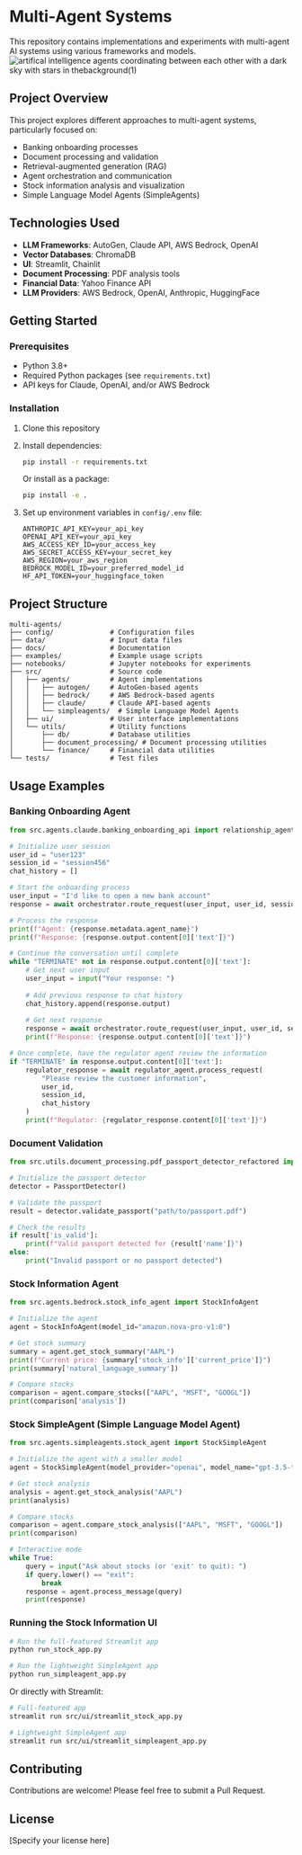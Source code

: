 # Multi-Agent Systems

This repository contains implementations and experiments with multi-agent AI systems using various frameworks and models.
![artifical intelligence agents coordinating between each other with a dark sky with stars in thebackground(1)](https://github.com/user-attachments/assets/48b063e7-7d69-4880-b59f-52fd13e85d3a)

## Project Overview

This project explores different approaches to multi-agent systems, particularly focused on:
- Banking onboarding processes
- Document processing and validation
- Retrieval-augmented generation (RAG)
- Agent orchestration and communication
- Stock information analysis and visualization
- Simple Language Model Agents (SimpleAgents)

## Technologies Used

- **LLM Frameworks**: AutoGen, Claude API, AWS Bedrock, OpenAI
- **Vector Databases**: ChromaDB
- **UI**: Streamlit, Chainlit
- **Document Processing**: PDF analysis tools
- **Financial Data**: Yahoo Finance API
- **LLM Providers**: AWS Bedrock, OpenAI, Anthropic, HuggingFace

## Getting Started

### Prerequisites

- Python 3.8+
- Required Python packages (see `requirements.txt`)
- API keys for Claude, OpenAI, and/or AWS Bedrock

### Installation

1. Clone this repository
2. Install dependencies:
   ```bash
   pip install -r requirements.txt
   ```
   
   Or install as a package:
   ```bash
   pip install -e .
   ```
   
3. Set up environment variables in `config/.env` file:
   ```
   ANTHROPIC_API_KEY=your_api_key
   OPENAI_API_KEY=your_api_key
   AWS_ACCESS_KEY_ID=your_access_key
   AWS_SECRET_ACCESS_KEY=your_secret_key
   AWS_REGION=your_aws_region
   BEDROCK_MODEL_ID=your_preferred_model_id
   HF_API_TOKEN=your_huggingface_token
   ```

## Project Structure

```
multi-agents/
├── config/              # Configuration files
├── data/                # Input data files
├── docs/                # Documentation
├── examples/            # Example usage scripts
├── notebooks/           # Jupyter notebooks for experiments
├── src/                 # Source code
│   ├── agents/          # Agent implementations
│   │   ├── autogen/     # AutoGen-based agents
│   │   ├── bedrock/     # AWS Bedrock-based agents
│   │   ├── claude/      # Claude API-based agents
│   │   └── simpleagents/  # Simple Language Model Agents
│   ├── ui/              # User interface implementations
│   └── utils/           # Utility functions
│       ├── db/          # Database utilities
│       ├── document_processing/ # Document processing utilities
│       └── finance/     # Financial data utilities
└── tests/               # Test files
```

## Usage Examples

### Banking Onboarding Agent

```python
from src.agents.claude.banking_onboarding_api import relationship_agent, regulator_agent, orchestrator

# Initialize user session
user_id = "user123"
session_id = "session456"
chat_history = []

# Start the onboarding process
user_input = "I'd like to open a new bank account"
response = await orchestrator.route_request(user_input, user_id, session_id, chat_history)

# Process the response
print(f"Agent: {response.metadata.agent_name}")
print(f"Response: {response.output.content[0]['text']}")

# Continue the conversation until complete
while "TERMINATE" not in response.output.content[0]['text']:
    # Get next user input
    user_input = input("Your response: ")
    
    # Add previous response to chat history
    chat_history.append(response.output)
    
    # Get next response
    response = await orchestrator.route_request(user_input, user_id, session_id, chat_history)
    print(f"Response: {response.output.content[0]['text']}")

# Once complete, have the regulator agent review the information
if "TERMINATE" in response.output.content[0]['text']:
    regulator_response = await regulator_agent.process_request(
        "Please review the customer information", 
        user_id, 
        session_id, 
        chat_history
    )
    print(f"Regulator: {regulator_response.content[0]['text']}")
```

### Document Validation

```python
from src.utils.document_processing.pdf_passport_detector_refactored import PassportDetector

# Initialize the passport detector
detector = PassportDetector()

# Validate the passport
result = detector.validate_passport("path/to/passport.pdf")

# Check the results
if result['is_valid']:
    print(f"Valid passport detected for {result['name']}")
else:
    print("Invalid passport or no passport detected")
```

### Stock Information Agent

```python
from src.agents.bedrock.stock_info_agent import StockInfoAgent

# Initialize the agent
agent = StockInfoAgent(model_id="amazon.nova-pro-v1:0")

# Get stock summary
summary = agent.get_stock_summary("AAPL")
print(f"Current price: {summary['stock_info']['current_price']}")
print(summary['natural_language_summary'])

# Compare stocks
comparison = agent.compare_stocks(["AAPL", "MSFT", "GOOGL"])
print(comparison['analysis'])
```

### Stock SimpleAgent (Simple Language Model Agent)

```python
from src.agents.simpleagents.stock_agent import StockSimpleAgent

# Initialize the agent with a smaller model
agent = StockSimpleAgent(model_provider="openai", model_name="gpt-3.5-turbo")

# Get stock analysis
analysis = agent.get_stock_analysis("AAPL")
print(analysis)

# Compare stocks
comparison = agent.compare_stock_analysis(["AAPL", "MSFT", "GOOGL"])
print(comparison)

# Interactive mode
while True:
    query = input("Ask about stocks (or 'exit' to quit): ")
    if query.lower() == "exit":
        break
    response = agent.process_message(query)
    print(response)
```

### Running the Stock Information UI

```bash
# Run the full-featured Streamlit app
python run_stock_app.py

# Run the lightweight SimpleAgent app
python run_simpleagent_app.py
```

Or directly with Streamlit:

```bash
# Full-featured app
streamlit run src/ui/streamlit_stock_app.py

# Lightweight SimpleAgent app
streamlit run src/ui/streamlit_simpleagent_app.py
```

## Contributing

Contributions are welcome! Please feel free to submit a Pull Request.

## License

[Specify your license here]
